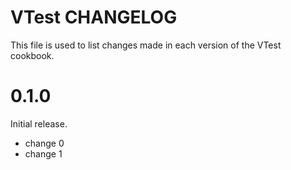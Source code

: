 # VTest CHANGELOG

This file is used to list changes made in each version of the VTest cookbook.

# 0.1.0

Initial release.

- change 0
- change 1

